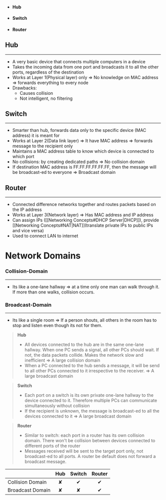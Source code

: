 - #### Hub
- #### Switch
- #### Router

## Hub
---
- A very basic device that connects multiple computers in a device
- Takes the incoming data from one port and broadcasts it to all the other ports, regardless of the destination
- Works at Layer 1(Physical layer) only => No knowledge on MAC address => forwards everything to every node
- Drawbacks:
	- Causes collision
	- Not intelligent, no filtering

## Switch
---
- Smarter than hub, forwards data only to the specific device (MAC address) it is meant for
- Works at Layer 2(Data link layer) => It have MAC address => forwards message to the recipient only
- Maintains a MAC address table to know which device is connected to which port
- No collisions: by creating dedicated paths => No collision domain
- If destination MAC address is FF.FF.FF.FF.FF.FF, then the message will be broadcast-ed to everyone => Broadcast domain 

## Router
---
- Connected difference networks together and routes packets based on the IP address
- Works at Layer 3(Network layer) => Has MAC address and IP address
- Can assign IPs ([[Networking Concepts#DHCP Server|DHCP]]), provide [[Networking Concepts#NAT|NAT]](translate private IPs to public IPs and vice versa)
- Used to connect LAN to internet

# **Network Domains**

### Collision-Domain
---
- Its like a one-lane hallway => at a time only one man can walk through it. If more than one walks, collision occurs.

### Broadcast-Domain
---
- Its like a single room => If a person shouts, all others in the room has to stop and listen even though its not for them.

> **Hub**
> - All devices connected to the hub are in the same one-lane hallway. When one PC sends a signal, all other PCs should wait. If not, the data packets collide. Makes the network slow and inefficient => A large collision domain
> - When a PC connected to the hub sends a message, it will be send to all other PCs connected to it irrespective to the receiver. => A large broadcast domain

> **Switch** 
> - Each port on a switch is its own private one-lane hallway to the device connected to it. Therefore multiple PCs can communicate simultaneously without collision
> - If the recipient is unknown, the message is broadcast-ed to all the devices connected to it => A large broadcast domain

> **Router**
> - Similar to switch: each port in a router has its own collision domain. There won't be collision between devices connected to different ports of the router
> - Messages received will be sent to the target port only, not broadcast-ed to all ports. A router be default does not forward a broadcast message. 


|                  | Hub | Switch | Router |
| ---------------- | :-: | :----: | :----: |
| Collision Domain |  ✘  |   ✔    |   ✔    |
| Broadcast Domain |  ✘  |   ✘    |   ✔    |
